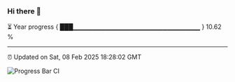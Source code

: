 ### Hi there 👋

⏳ Year progress { ███▁▁▁▁▁▁▁▁▁▁▁▁▁▁▁▁▁▁▁▁▁▁▁▁▁▁▁ } 10.62 %

---

⏰ Updated on Sat, 08 Feb 2025 18:28:02 GMT

![Progress Bar CI](https://github.com/DhruviPatel157/GitHub-Actions-Demo/workflows/Progress%20Bar%20CI/badge.svg)
